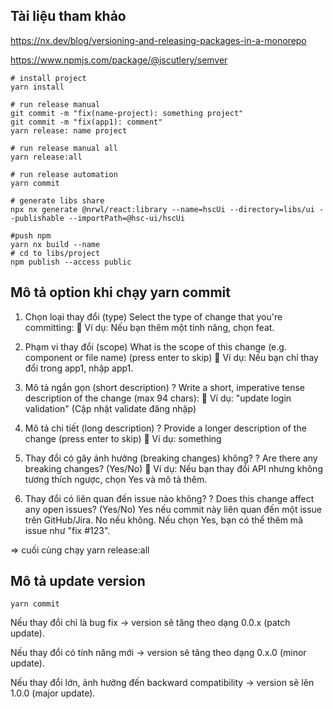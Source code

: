 ## Tài liệu tham khảo
https://nx.dev/blog/versioning-and-releasing-packages-in-a-monorepo

<!-- lib dùng để generate CHANGELOG and sync version -->
https://www.npmjs.com/package/@jscutlery/semver

```shell
# install project
yarn install

# run release manual
git commit -m "fix(name-project): something project"
git commit -m "fix(app1): comment"
yarn release: name project

# run release manual all
yarn release:all

# run release automation
yarn commit

# generate libs share
npx nx generate @nrwl/react:library --name=hscUi --directory=libs/ui --publishable --importPath=@hsc-ui/hscUi

#push npm
yarn nx build --name
# cd to libs/project
npm publish --access public

```
## Mô tả option khi chạy yarn commit

1. Chọn loại thay đổi (type)
Select the type of change that you're committing:
📌 Ví dụ: Nếu bạn thêm một tính năng, chọn feat.

 2. Phạm vi thay đổi (scope)
 What is the scope of this change (e.g. component or file name) (press enter to skip)
📌 Ví dụ: Nếu bạn chỉ thay đổi trong app1, nhập app1.

 3. Mô tả ngắn gọn (short description)
? Write a short, imperative tense description of the change (max 94 chars):
📌 Ví dụ: "update login validation" (Cập nhật validate đăng nhập)

4. Mô tả chi tiết (long description)
? Provide a longer description of the change (press enter to skip)
📌 Ví dụ: something

5. Thay đổi có gây ảnh hưởng (breaking changes) không?
? Are there any breaking changes? (Yes/No)
📌 Ví dụ: Nếu bạn thay đổi API nhưng không tương thích ngược, chọn Yes và mô tả thêm.

6. Thay đổi có liên quan đến issue nào không?
? Does this change affect any open issues? (Yes/No)
Yes nếu commit này liên quan đến một issue trên GitHub/Jira.
No nếu không.
Nếu chọn Yes, bạn có thể thêm mã issue như "fix #123".

=> cuối cùng chạy yarn release:all

## Mô tả update version 
```shell
yarn commit
```
Nếu thay đổi chỉ là bug fix → version sẽ tăng theo dạng 0.0.x (patch update).

Nếu thay đổi có tính năng mới → version sẽ tăng theo dạng 0.x.0 (minor update).

Nếu thay đổi lớn, ảnh hưởng đến backward compatibility → version sẽ lên 1.0.0 (major update).

